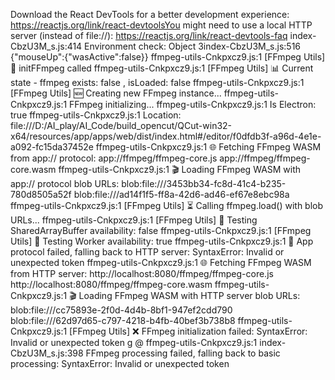Download the React DevTools for a better development experience: https://reactjs.org/link/react-devtoolsYou might need to use a local HTTP server (instead of file://): https://reactjs.org/link/react-devtools-faq
index-CbzU3M_s.js:414 Environment check: Object
3index-CbzU3M_s.js:516 {"mouseUp":{"wasActive":false}}
ffmpeg-utils-Cnkpxcz9.js:1 [FFmpeg Utils] 🔧 initFFmpeg called
ffmpeg-utils-Cnkpxcz9.js:1 [FFmpeg Utils] 📊 Current state - ffmpeg exists: false , isLoaded: false
ffmpeg-utils-Cnkpxcz9.js:1 [FFmpeg Utils] 🆕 Creating new FFmpeg instance...
ffmpeg-utils-Cnkpxcz9.js:1 FFmpeg initializing...
ffmpeg-utils-Cnkpxcz9.js:1 Is Electron: true
ffmpeg-utils-Cnkpxcz9.js:1 Location: file:///D:/AI_play/AI_Code/build_opencut/QCut-win32-x64/resources/app/apps/web/dist/index.html#/editor/f0dfdb3f-a96d-4e1e-a092-fc15da37452e
ffmpeg-utils-Cnkpxcz9.js:1 🌐 Fetching FFmpeg WASM from app:// protocol: app://ffmpeg/ffmpeg-core.js app://ffmpeg/ffmpeg-core.wasm
ffmpeg-utils-Cnkpxcz9.js:1 🎬 Loading FFmpeg WASM with app:// protocol blob URLs: blob:file:///3453bb34-fc8d-41c4-b235-780d8505a52f blob:file:///ad14f1f5-ff8a-42d6-ad46-ef67e8ebc98a
ffmpeg-utils-Cnkpxcz9.js:1 [FFmpeg Utils] ⏳ Calling ffmpeg.load() with blob URLs...
ffmpeg-utils-Cnkpxcz9.js:1 [FFmpeg Utils] 🧪 Testing SharedArrayBuffer availability: false
ffmpeg-utils-Cnkpxcz9.js:1 [FFmpeg Utils] 🧪 Testing Worker availability: true
ffmpeg-utils-Cnkpxcz9.js:1 🔄 App protocol failed, falling back to HTTP server: SyntaxError: Invalid or unexpected token
ffmpeg-utils-Cnkpxcz9.js:1 🌐 Fetching FFmpeg WASM from HTTP server: http://localhost:8080/ffmpeg/ffmpeg-core.js http://localhost:8080/ffmpeg/ffmpeg-core.wasm
ffmpeg-utils-Cnkpxcz9.js:1 🎬 Loading FFmpeg WASM with HTTP server blob URLs: blob:file:///cc75893e-2f0d-4d4b-8bf1-947ef2cdd790 blob:file:///62d97d65-c797-4218-b4fb-40bef3b738b8
ffmpeg-utils-Cnkpxcz9.js:1 [FFmpeg Utils] ❌ FFmpeg initialization failed: SyntaxError: Invalid or unexpected token
g @ ffmpeg-utils-Cnkpxcz9.js:1
index-CbzU3M_s.js:398 FFmpeg processing failed, falling back to basic processing: SyntaxError: Invalid or unexpected token